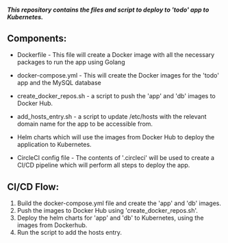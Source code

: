 ##### This repository contains the files and script to deploy to 'todo' app to Kubernetes.

## Components:

* Dockerfile - This file will create a Docker image with all the necessary packages to run the app using Golang

* docker-compose.yml - This will create the Docker images for the 'todo' app and the MySQL database

* create_docker_repos.sh - a script to push the 'app' and 'db' images to Docker Hub.

* add_hosts_entry.sh - a script to update /etc/hosts with the relevant domain name for the app to be accessible from.

* Helm charts which will use the images from Docker Hub to deploy the application to Kubernetes.

* CircleCI config file - The contents of '.circleci' will be used to create a CI/CD pipeline which will perform all steps to deploy the app.

## CI/CD Flow:

1. Build the docker-compose.yml file and create the 'app' and 'db' images.
2. Push the images to Docker Hub using 'create_docker_repos.sh'.
3. Deploy the helm charts for 'app' and 'db' to Kubernetes, using the images from Dockerhub.
4. Run the script to add the hosts entry.
